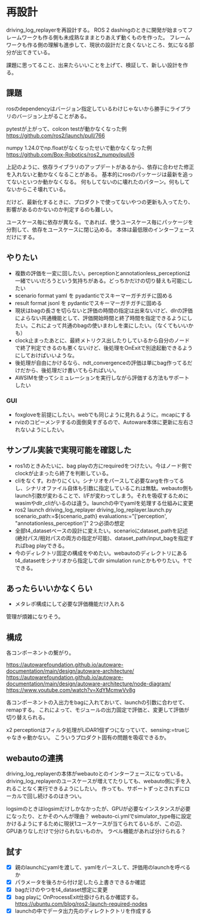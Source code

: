 # 再設計

driving_log_replayerを再設計する。
ROS 2 dashingのときに開発が始まってフレームワークも作る側も未成熟なままとりあえず動くものを作った。
フレームワークも作る側の理解も進歩して、現状の設計だと良くないところ、気になる部分が出てきている。

課題に思ってること、出来たらいいことを上げて、検証して、新しい設計を作る。

## 課題

rosのdependencyはバージョン指定しているわけじゃないから勝手にライブラリのバージョン上がることがある。

pytestが上がって、colcon testが動かなくなった例
https://github.com/ros2/launch/pull/766

numpy 1.24.0でnp.floatがなくなったせいで動かなくなった例
https://github.com/Box-Robotics/ros2_numpy/pull/6

上記のように、依存ライブラリのアップデートがあるから、依存に合わせた修正を入れないと動かなくなることがある。
基本的にrosのパッケージは最新を追ってないといつか動かなくなる。
何もしてないのに壊れたのパターン。何もしてないからこそ壊れている。

だけど、最新化するときに、プロダクトで使ってないやつの更新も入ってたり、影響があるのかないのか判定するのも難しい。

ユースケース毎に依存が異なる。であれば、使うユースケース毎にパッケージを分割して、依存をユースケースに閉じ込める。
本体は最低限のインターフェースだけにする。

## やりたい

- 複数の評価を一変に回したい。perceptionとannotationless_perceptionは一緒でいいだろうという気持ちがある。どっちかだけの切り替えも可能にしたい
- scenario format yaml を pyadanticでスキーマーガチガチに固める
- result format jsonl を pydanticでスキーマーガチガチに固める
- 現状はbagの長さを切らないと評価の時間の指定は出来ないけど、dlrの評価によらない共通機能として、評価開始時間と終了時間を指定できるようにしたい。これによって共通のbagの使いまわしを楽にしたい。（なくてもいいかも）
- clock止まったあとに、最終メトリクス出したりしているから自分のノードで終了判定できるのも悪くないけど、後処理をOnExitで別途起動できるようにしておけばいいような。
- 後処理が自由にかけるなら、ndt_convergenceの評価は単にbag作ってるだけだから、後処理だけ書いてもらればいい。
- AWSIMを使ってシミュレーションを実行しながら評価する方法もサポートしたい

### GUI

- foxgloveを前提にしたい。webでも同じように見れるように。mcapにする
- rvizのコピーメンテするの面倒臭すぎるので、Autoware本体に更新に左右されないようにしたい。

## サンプル実装で実現可能を確認した

- ros1のときみたいに、bag playの方にrequiredをつけたい。今はノード側でclockが止まったら終了を判断している。
- cliをなくす。わかりにくい。シナリオをパースして必要なargを作ってるし、シナリオファイル自体も引数に指定しているこれは無駄。webauto側もlaunch引数が変わることで、I/Fが変わってしまう。それを吸収するためにwasimやdlr_cliがいるのは違う。launchの中でyamlを処理する仕組みに変更
- ros2 launch driving_log_replayer driving_log_replayer.launch.py scenario_path:=${scenario_path} evaluations:="['perception', "annotationless_perception']" 2つ必須の想定
- 全部t4_datasetベースの設計に変えたい。scenarioにdataset_pathを記述(絶対パス/相対パスの両方の指定が可能)、dataset_path/input_bagを指定すればbag playできる。
- 今のディレクトリ固定の構成をやめたい。webautoのディレクトリにあるt4_datasetをシナリオから指定してdlr simulation runとかもやりたい。↑でできる。

## あったらいいかなくらい

- メタレポ構成にして必要な評価機能だけ入れる

管理が煩雑になりそう。

## 構成

各コンポーネントの繋がり。

https://autowarefoundation.github.io/autoware-documentation/main/design/autoware-architecture/
https://autowarefoundation.github.io/autoware-documentation/main/design/autoware-architecture/node-diagram/
https://www.youtube.com/watch?v=XdYMcmwVv8g

各コンポーネントの入出力をbagに入れておいて、launchの引数に合わせて、remapする。
これによって、モジュールの出力固定で評価と、変更して評価が切り替えられる。

x2 perceptionはフィルタ処理がLiDAR1個ずつになっていて、sensing:=trueじゃなきゃ動かない。
こういうプロダクト固有の問題を吸収できるか。

## webautoの連携

driving_log_replayerの本体がwebautoとのインターフェースになっている。
driving_log_replayerのユースケースが増えてたりしても、webauto側に手を入れることなく実行できるようにしたい。
作っても、サポートずっとされずにローカルで回し続けるのはきつい。

logsimのときはlogsimだけしかなかったが、GPUが必要なインスタンスが必要になったり、とかそのへんが理由？
webauto-ci.ymlでsimulator_type毎に設定かけるようにするために現状1ユースケースが当てられてるいるが、この辺、GPUありなしだけで分けられないものか。
ラベル機能があれば分けられる？

## 試す

- [x] 親のlaunchにyamlを渡して、yamlをパースして、評価用のlaunchを呼べるか
- [x] パラメータを後ろから付け足したら上書きできるか確認
- [x] bagだけのやつをt4_dataset想定に変更
- [x] bag playに OnProcessExit仕掛けられるか確認する。https://ubuntu.com/blog/ros2-launch-required-nodes
- [x] launchの中でデータ出力先のディレクトクトリを作成する
